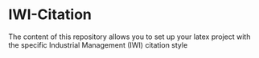 # IWI-Citation
The content of this repository allows you to set up your latex project with the specific Industrial Management (IWI) citation style
